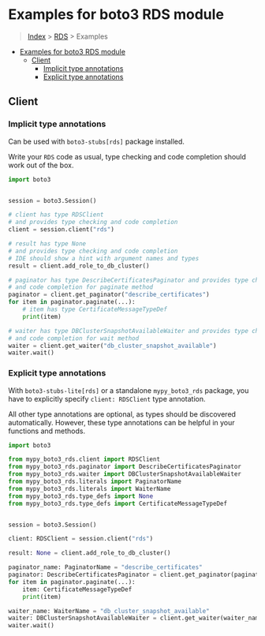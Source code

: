 <a id="examples-for-boto3-rds-module"></a>

# Examples for boto3 RDS module

> [Index](../README.md) > [RDS](./README.md) > Examples

- [Examples for boto3 RDS module](#examples-for-boto3-rds-module)
  - [Client](#client)
    - [Implicit type annotations](#implicit-type-annotations)
    - [Explicit type annotations](#explicit-type-annotations)

<a id="client"></a>

## Client

<a id="implicit-type-annotations"></a>

### Implicit type annotations

Can be used with `boto3-stubs[rds]` package installed.

Write your `RDS` code as usual, type checking and code completion should work
out of the box.

```python
import boto3


session = boto3.Session()

# client has type RDSClient
# and provides type checking and code completion
client = session.client("rds")

# result has type None
# and provides type checking and code completion
# IDE should show a hint with argument names and types
result = client.add_role_to_db_cluster()

# paginator has type DescribeCertificatesPaginator and provides type checking
# and code completion for paginate method
paginator = client.get_paginator("describe_certificates")
for item in paginator.paginate(...):
    # item has type CertificateMessageTypeDef
    print(item)

# waiter has type DBClusterSnapshotAvailableWaiter and provides type checking
# and code completion for wait method
waiter = client.get_waiter("db_cluster_snapshot_available")
waiter.wait()
```

<a id="explicit-type-annotations"></a>

### Explicit type annotations

With `boto3-stubs-lite[rds]` or a standalone `mypy_boto3_rds` package, you have
to explicitly specify `client: RDSClient` type annotation.

All other type annotations are optional, as types should be discovered
automatically. However, these type annotations can be helpful in your functions
and methods.

```python
import boto3

from mypy_boto3_rds.client import RDSClient
from mypy_boto3_rds.paginator import DescribeCertificatesPaginator
from mypy_boto3_rds.waiter import DBClusterSnapshotAvailableWaiter
from mypy_boto3_rds.literals import PaginatorName
from mypy_boto3_rds.literals import WaiterName
from mypy_boto3_rds.type_defs import None
from mypy_boto3_rds.type_defs import CertificateMessageTypeDef


session = boto3.Session()

client: RDSClient = session.client("rds")

result: None = client.add_role_to_db_cluster()

paginator_name: PaginatorName = "describe_certificates"
paginator: DescribeCertificatesPaginator = client.get_paginator(paginator_name)
for item in paginator.paginate(...):
    item: CertificateMessageTypeDef
    print(item)

waiter_name: WaiterName = "db_cluster_snapshot_available"
waiter: DBClusterSnapshotAvailableWaiter = client.get_waiter(waiter_name)
waiter.wait()
```
